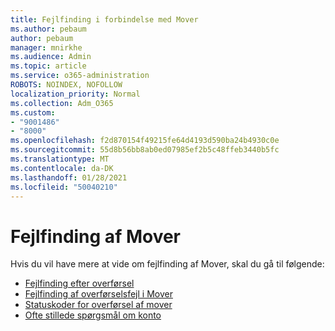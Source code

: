 ```yaml
---
title: Fejlfinding i forbindelse med Mover
ms.author: pebaum
author: pebaum
manager: mnirkhe
ms.audience: Admin
ms.topic: article
ms.service: o365-administration
ROBOTS: NOINDEX, NOFOLLOW
localization_priority: Normal
ms.collection: Adm_O365
ms.custom:
- "9001486"
- "8000"
ms.openlocfilehash: f2d870154f49215fe64d4193d590ba24b4930c0e
ms.sourcegitcommit: 55d8b56bb8ab0ed07985ef2b5c48ffeb3440b5fc
ms.translationtype: MT
ms.contentlocale: da-DK
ms.lasthandoff: 01/28/2021
ms.locfileid: "50040210"
---
```

# <a name="mover-troubleshooting"></a>Fejlfinding af Mover

Hvis du vil have mere at vide om fejlfinding af Mover, skal du gå til følgende:

- [Fejlfinding efter overførsel](https://docs.microsoft.com/sharepointmigration/mover-post-migration-troubleshooting)  
- [Fejlfinding af overførselsfejl i Mover](https://docs.microsoft.com/sharepointmigration/mover-error-faq)  
- [Statuskoder for overførsel af mover](https://docs.microsoft.com/sharepointmigration/mover-transfer-status-codes)
- [Ofte stillede spørgsmål om konto](https://docs.microsoft.com/sharepointmigration/mover-account-faq)
